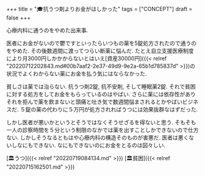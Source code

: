 +++
title = "🎓抗うつ剤よりお金がほしかった"
tags = ["CONCEPT"]
draft = false
+++

心療内科に通うのをやめた出来事.

医者にお金がないので鬱ですといったらいつもの薬を5錠処方されたので通うのをやめた. その後数週間に渡ってつらい断薬に悩んだ. たとえ自立支援医療制度により月3000円しかかからないとはいえ[資産30000円]({{< relref "20220712202843.md#00b7aaf2-2e37-49d9-9e2a-65b1d785837d" >}})の状況でよくわからない薬にお金を払う気にはならなかった.

貧しさは薬では治らない. 抗うつ剤2錠, 抗不安剤, そして睡眠薬2錠. それで貧困に対する処方をしてお金をもらっているのはやばい. さらに薬には依存性がありそれを拒んで薬を飲まないと頭痛と吐き気で数週間悩まされるとかやばいビジネスだ. ５錠の薬の代わりに５万円が処方されればうつには効果抜群なはずだった.

しかし医者が悪いかというとそうではなくそうせざるを得ないと思う. そもそも一人の診察時間を５分という制限のなかでは薬を出すことしかできないので仕方ない. しかしそうなるともはや心療内科の構造そのものが害悪だ. 医者は悪くないしなにもできない. なにもできないのにお金をとるのは図々しい.

[🏛うつ]({{< relref "20220719084134.md" >}}) [🏛貧困]({{< relref "20220715162501.md" >}})
